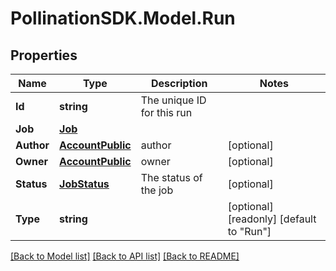 
# PollinationSDK.Model.Run

## Properties

Name | Type | Description | Notes
------------ | ------------- | ------------- | -------------
**Id** | **string** | The unique ID for this run | 
**Job** | [**Job**](Job.md) |  | 
**Author** | [**AccountPublic**](AccountPublic.md) | author | [optional] 
**Owner** | [**AccountPublic**](AccountPublic.md) | owner | [optional] 
**Status** | [**JobStatus**](JobStatus.md) | The status of the job | [optional] 
**Type** | **string** |  | [optional] [readonly] [default to "Run"]

[[Back to Model list]](../README.md#documentation-for-models)
[[Back to API list]](../README.md#documentation-for-api-endpoints)
[[Back to README]](../README.md)

